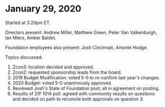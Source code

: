 January 29, 2020
=================================

Started at 3:20pm ET.

Directors present: Andrew Miller, Matthew Green, Peter Van Valkenburgh, Ian Miers, Amber Baldet.

Foundation employees also present: Josh Cincinnati, Antonie Hodge.

Topics discussed:

1. Zcon3: location decided and approved. 
2. Zcon2: requested sponsorship leads from the board.
3. 2019 Budget Modification: voted 5-0 to re-confirm last year's changes.
4. 2020 Budget: voted 5-0 unanimously approved.
5. Reviewed Josh's State of Foundation post; all in agreement on posting.
6. Results of ZIP 1014 poll: agreed with community results on questions and decided on path to reconcile both approvals on question 3.
